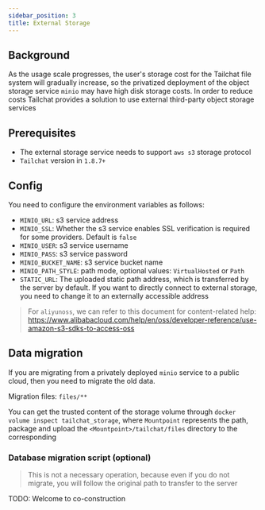 ```yaml
---
sidebar_position: 3
title: External Storage
---
```


## Background

As the usage scale progresses, the user's storage cost for the Tailchat file system will gradually increase, so the privatized deployment of the object storage service `minio` may have high disk storage costs. In order to reduce costs Tailchat provides a solution to use external third-party object storage services

## Prerequisites

- The external storage service needs to support `aws s3` storage protocol
- `Tailchat` version in `1.8.7+`

## Config

You need to configure the environment variables as follows:
- `MINIO_URL`: s3 service address
- `MINIO_SSL`: Whether the s3 service enables SSL verification is required for some providers. Default is `false`
- `MINIO_USER`: s3 service username
- `MINIO_PASS`: s3 service password
- `MINIO_BUCKET_NAME`: s3 service bucket name
- `MINIO_PATH_STYLE`: path mode, optional values: `VirtualHosted` or `Path`
- `STATIC_URL`: The uploaded static path address, which is transferred by the server by default. If you want to directly connect to external storage, you need to change it to an externally accessible address

> For `aliyunoss`, we can refer to this document for content-related help: https://www.alibabacloud.com/help/en/oss/developer-reference/use-amazon-s3-sdks-to-access-oss

## Data migration

If you are migrating from a privately deployed `minio` service to a public cloud, then you need to migrate the old data.

Migration files: `files/**`

You can get the trusted content of the storage volume through `docker volume inspect tailchat_storage`, where `Mountpoint` represents the path, package and upload the `<Mountpoint>/tailchat/files` directory to the corresponding

### Database migration script (optional)

> This is not a necessary operation, because even if you do not migrate, you will follow the original path to transfer to the server

TODO: Welcome to co-construction
